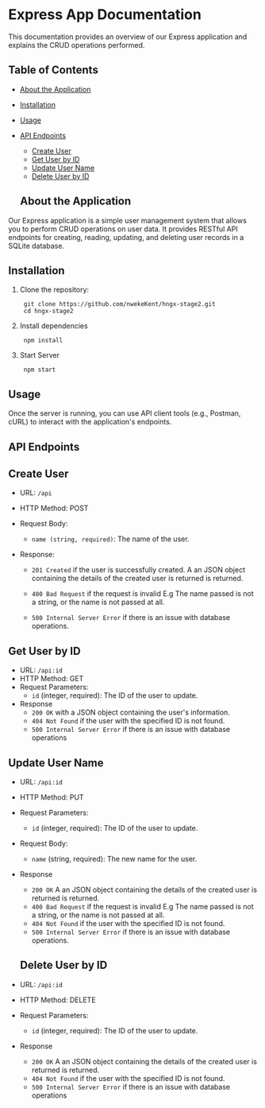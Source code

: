 # Express App Documentation

This documentation provides an overview of our Express application and explains the CRUD operations performed.

## Table of Contents

- [About the Application](#about-the-application)
- [Installation](#installation)
- [Usage](#usage)
- [API Endpoints](#api-endpoints)

  - [Create User](#create-user)
  - [Get User by ID](#get-user-by-id)
  - [Update User Name](#update-user-name)
  - [Delete User by ID](#delete-user-by-id)

  ## About the Application

Our Express application is a simple user management system that allows you to perform CRUD operations on user data. It provides RESTful API endpoints for creating, reading, updating, and deleting user records in a SQLite database.

## Installation

1. Clone the repository:

   ```shell
    git clone https://github.com/nwekeKent/hngx-stage2.git
    cd hngx-stage2
   ```

2. Install dependencies

   ```shell
    npm install
   ```

3. Start Server

   ```shell
    npm start
   ```

## Usage

Once the server is running, you can use API client tools (e.g., Postman, cURL) to interact with the application's endpoints.

## API Endpoints

## Create User

- URL: `/api`
- HTTP Method: POST
- Request Body:

  - `name (string, required)`: The name of the user.

- Response:

  - `201 Created` if the user is successfully created. A an JSON object containing the details of the created user is returned is returned.

  - `400 Bad Request` if the request is invalid E.g The name passed is not a string, or the name is not passed at all.

  - `500 Internal Server Error` if there is an issue with database operations.

## Get User by ID

- URL: `/api:id`
- HTTP Method: GET
- Request Parameters:
  - `id` (integer, required): The ID of the user to update.
- Response
  - `200 OK` with a JSON object containing the user's information.
  - `404 Not Found` if the user with the specified ID is not found.
  - `500 Internal Server Error` if there is an issue with database operations

## Update User Name

- URL: `/api:id`
- HTTP Method: PUT
- Request Parameters:
  - `id` (integer, required): The ID of the user to update.
- Request Body:
  - `name` (string, required): The new name for the user.
- Response

  - `200 OK` A an JSON object containing the details of the created user is returned is returned.
  - `400 Bad Request` if the request is invalid E.g The name passed is not a string, or the name is not passed at all.
  - `404 Not Found` if the user with the specified ID is not found.
  - `500 Internal Server Error` if there is an issue with database operations.

  ## Delete User by ID

- URL: `/api:id`
- HTTP Method: DELETE
- Request Parameters:
  - `id` (integer, required): The ID of the user to update.
- Response
  - `200 OK` A an JSON object containing the details of the created user is returned is returned.
  - `404 Not Found` if the user with the specified ID is not found.
  - `500 Internal Server Error` if there is an issue with database operations
